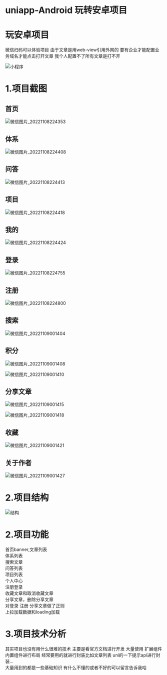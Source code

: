 # uniapp-Android  玩转安卓项目

  玩安卓项目
  =

 微信扫码可以体验项目  由于文章是用web-view引用外网的 要有企业才能配置业务域名才能点击打开文章  我个人配置不了所有文章是打不开
 
 ![小程序](https://user-images.githubusercontent.com/111115896/200615911-d9c542b1-745c-4206-91e7-a061d9c4e422.jpg)

 1.项目截图
 =========

  
  首页
  ----
  ![微信图片_20221108224353](https://user-images.githubusercontent.com/111115896/200616035-5d93799e-d027-4760-8d90-8df0dee22f26.jpg)


  体系
  ----
   ![微信图片_20221108224408](https://user-images.githubusercontent.com/111115896/200616150-495d14af-75e6-448c-b6f0-7059b5793aab.jpg)


  问答
  ----
  ![微信图片_20221108224413](https://user-images.githubusercontent.com/111115896/200616328-6bb216fb-17d3-4741-9438-95868bf72012.jpg)
  
  项目
  ----
  ![微信图片_20221108224418](https://user-images.githubusercontent.com/111115896/200616394-bd86621a-f293-45f3-af73-75c2ac11eed4.jpg)
  
  我的
---
 ![微信图片_20221108224424](https://user-images.githubusercontent.com/111115896/200616458-4e9f740f-e38b-48aa-baec-31562c102cc9.jpg)
 
  登录
  ----
  ![微信图片_20221108224755](https://user-images.githubusercontent.com/111115896/200616817-a626ee2a-d61e-4a7e-a988-c0cef44e695d.jpg)
  
  注册
  ----
  ![微信图片_20221108224800](https://user-images.githubusercontent.com/111115896/200616857-a69a7057-e2b5-4960-81f7-cafaeb017d02.jpg)
  
  搜索
  ----
  ![微信图片_20221109001404](https://user-images.githubusercontent.com/111115896/200617990-56443740-0909-427c-bbc8-3ea47dd07d31.jpg)
  
  
  积分
  ----
  
  ![微信图片_20221109001408](https://user-images.githubusercontent.com/111115896/200618096-e6375ca4-33ec-4154-bcd8-fb67d42ee83a.jpg)

  ![微信图片_20221109001410](https://user-images.githubusercontent.com/111115896/200618152-4fe27c83-f89e-4624-b972-27b170fbb0b1.jpg)
  
  分享文章
  ----
  ![微信图片_20221109001415](https://user-images.githubusercontent.com/111115896/200618207-f53425b0-cd90-43ae-afec-011c751b5505.jpg)
  
  ![微信图片_20221109001418](https://user-images.githubusercontent.com/111115896/200618274-d20d4eed-3cec-447f-a78a-a5d46692f8b2.jpg)
  
  收藏
  ----
  ![微信图片_20221109001421](https://user-images.githubusercontent.com/111115896/200618342-8ed33901-aa29-4642-9ad6-83139e67ce7b.jpg)
  
  关于作者
  ----
  ![微信图片_20221109001427](https://user-images.githubusercontent.com/111115896/200618387-fa9b6437-7249-49aa-90d7-fc7b870af005.jpg)
  
  2.项目结构
  =
  
 ![结构](https://user-images.githubusercontent.com/111115896/200624288-d1f18e63-a213-41cb-b71b-4b3370afe341.jpg)
 
 
  2.项目功能
  =
  
  首页banner,文章列表  
  体系列表  
  搜索文章  
  问答列表  
  项目列表  
  个人中心  
  注册登录  
  收藏文章和取消收藏文章  
  分享文章，删除分享文章    
  对登录 注册  分享文章做了正则  
  上拉加载数据和loading加载    
  
  3.项目技术分析
  =
  
  其实项目也没有用什么很难的技术  主要是看官方文档进行开发 大量使用 扩展组件 内置组件进行布局 经常要用的就进行封装比如文章列表 uni的一下提示api进行封装...  
  大量用到的都是一些基础知识  有什么不懂的或者不好的可以留言告诉我哈
  




  


